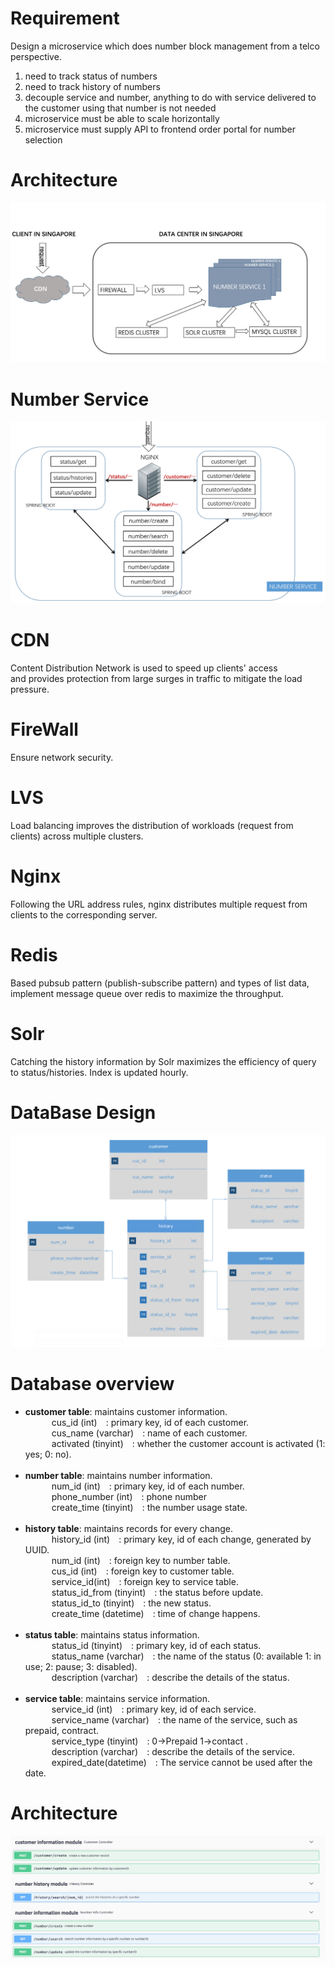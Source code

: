 # Requirement
Design a microservice which does number block management from a telco perspective.
1. need to track status of numbers
2. need to track history of numbers
3. decouple service and number, anything to do with service delivered to the customer using that number is not needed
4. microservice must be able to scale horizontally
5. microservice must supply API to frontend order portal for number selection

# Architecture
![Architecture Diagram](https://github.com/wanghytosky/NumberService/blob/master/image/Architecture.jpeg?raw=true)

# Number Service
![Architecture Diagram](https://github.com/wanghytosky/NumberService/blob/master/image/numberservice.png?raw=true)


# CDN 
Content Distribution Network is used to speed up clients' access and provides protection from large surges in traffic to mitigate the load pressure. 

# FireWall
Ensure network security.

# LVS
Load balancing improves the distribution of workloads (request from clients) across multiple clusters.

# Nginx
Following the URL address rules, nginx distributes multiple request from clients to the corresponding server.

# Redis
Based pubsub pattern (publish-subscribe pattern) and types of list data, implement message queue over redis to maximize the throughput.  

# Solr
Catching the history information by Solr maximizes the efficiency of query to status/histories. Index is updated hourly. 

# DataBase Design
![Architecture Diagram](https://github.com/wanghytosky/NumberService/blob/master/image/database.png?raw=true)

# Database overview
* **customer table**: maintains customer information.</br>
	&#8195;&#8195;&#8195;cus_id (int)&#8195;: primary key, id of each customer.</br>
	&#8195;&#8195;&#8195;cus_name (varchar)&#8195;: name of each customer.</br>
	&#8195;&#8195;&#8195;activated (tinyint)&#8195;: whether the customer account is activated (1: yes; 0: no).</br></br>
* **number table**: maintains number information.</br>
	&#8195;&#8195;&#8195;num_id (int)&#8195;: primary key, id of each number. </br>
	&#8195;&#8195;&#8195;phone_number (int)&#8195;: phone number</br>
	&#8195;&#8195;&#8195;create_time (tinyint)&#8195;: the number usage state.</br></br>
* **history table**: maintains records for every change. </br>
	&#8195;&#8195;&#8195;history_id (int)&#8195;: primary key, id of each change, generated by UUID.</br>
	&#8195;&#8195;&#8195;num_id (int)&#8195;: foreign key to number table.</br>
	&#8195;&#8195;&#8195;cus_id (int)&#8195;: foreign key to customer table.</br>
	&#8195;&#8195;&#8195;service_id(int)&#8195;: foreign key to service table.</br>
	&#8195;&#8195;&#8195;status_id_from (tinyint)&#8195;: the status before update.</br>
	&#8195;&#8195;&#8195;status_id_to (tinyint)&#8195;: the new status.</br>
	&#8195;&#8195;&#8195;create_time (datetime)&#8195;: time of change happens.</br></br>
* **status table**: maintains status information. </br>
	&#8195;&#8195;&#8195;status_id (tinyint)&#8195;: primary key, id of each status.</br>
	&#8195;&#8195;&#8195;status_name (varchar)&#8195;: the name of the status (0: available 1: in use; 2: pause; 3: disabled).</br>
	&#8195;&#8195;&#8195;description (varchar)&#8195;: describe the details of the status.</br></br>
* **service table**: maintains service information. </br>
	&#8195;&#8195;&#8195;service_id (int)&#8195;: primary key, id of each service.</br>
	&#8195;&#8195;&#8195;service_name (varchar)&#8195;: the name of the service, such as prepaid, contract.</br>
	&#8195;&#8195;&#8195;service_type (tinyint)&#8195;: 0->Prepaid 1->contact .</br>
	&#8195;&#8195;&#8195;description (varchar)&#8195;: describe the details of the service.</br>
	&#8195;&#8195;&#8195;expired_date(datetime)&#8195;: The service cannot be used after the date.</br>

# Architecture
![Architecture Diagram](https://github.com/wanghytosky/NumberService/blob/master/image/api.jpeg?raw=true)
	
